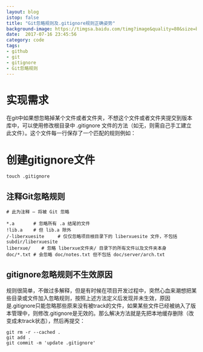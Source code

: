 ```yaml
---
layout: blog
istop: false
title: "Git忽略规则及.gitignore规则正确姿势"
background-image: https://timgsa.baidu.com/timg?image&quality=80&size=b9999_10000&sec=1534820968880&di=de111d21cfa63d52bc768036538eda00&imgtype=0&src=http%3A%2F%2Folx1ji9hn.bkt.clouddn.com%2Fimage%2Fgwindows_logo.png
date:  2017-07-16 23:45:56
category: code
tags:
- github
- git
- gitignore
- Git忽略规则
---
```


# 实现需求
在git中如果想忽略掉某个文件或者文件夹，不想这个文件或者文件夹提交到版本库中，可以使用修改根目录中 .gitignore 文件的方法（如无，则需自己手工建立此文件）。这个文件每一行保存了一个匹配的规则例如：

# 创建gitignore文件

```
touch .gitignore
```
## 注释Git忽略规则
```
# 此为注释 – 将被 Git 忽略
 
*.a       # 忽略所有 .a 结尾的文件
!lib.a    # 但 lib.a 除外
/-liberxuesite     # 仅仅忽略项目根目录下的 liberxuesite 文件，不包括 subdir/liberxuesite
liberxue/    # 忽略 liberxue文件夹/ 目录下的所有文件以及文件夹本身
doc/*.txt # 会忽略 doc/notes.txt 但不包括 doc/server/arch.txt
```
## gitignore忽略规则不生效原因

规则很简单，不做过多解释，但是有时候在项目开发过程中，突然心血来潮想把某些目录或文件加入忽略规则，按照上述方法定义后发现并未生效，原因是.gitignore只能忽略那些原来没有被track的文件，如果某些文件已经被纳入了版本管理中，则修改.gitignore是无效的。那么解决方法就是先把本地缓存删除（改变成未track状态），然后再提交：

```
git rm -r --cached .
git add .
git commit -m 'update .gitignore'

```
